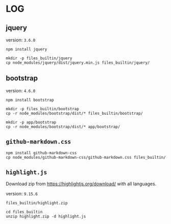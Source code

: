# LOG

## jquery

version: `3.6.0`

```
npm install jquery

mkdir -p files_builtin/jquery
cp node_modules/jquery/dist/jquery.min.js files_builtin/jquery/
```

## bootstrap

version: `4.6.0`

```
npm install bootstrap

mkdir -p files_builtin/bootstrap
cp -r node_modules/bootstrap/dist/* files_builtin/bootstrap/

mkdir -p app/bootstrap
cp -r node_modules/bootstrap/dist/* app/bootstrap/
```

## `github-markdown.css`

```
npm install github-markdown-css
cp node_modules/github-markdown-css/github-markdown.css files_builtin/
```

## `highlight.js`

Download zip from https://highlightjs.org/download/ with all languages.

version: `9.15.6`

```
files_builtin/highlight.zip
```

```
cd files_builtin
unzip highlight.zip -d highlight.js
```
